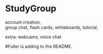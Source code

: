 # StudyGroup

account creation,  
group chat, 
flash cards, 
whiteboards, 
tutorial,

extra: 
webcams, 
voice chat


#Fuller is adding to the README.
